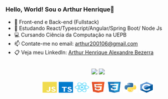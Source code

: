 ### Hello, World! Sou o Arthur Henrique👋

- 🔭 Front-end e Back-end (Fullstack)
- 🌱 Estudando React/Typescript/Angular/Spring Boot/ Node Js
- 💻 Cursando Ciência da Computação na UEPB
- 📫 Contate-me no email: arthur200106@gmail.com
- 📋 Veja meu LinkedIn: <a href="https://www.linkedin.com/in/arthur-henrique-alexandre-bezerra-0269721b8/?originalSubdomain=br" target="_blank">Arthur Henrique Alexandre Bezerra</a>
##
<div align="center">
  <img height="174em" src="https://github-readme-stats.vercel.app/api?username=arthurhab&show_icons=true&theme=dark&include_all_commits=true&count_private=true"/>
  <img height="174em" src="https://github-readme-stats.vercel.app/api/top-langs/?username=arthurhab&layout=compact&langs_count=8&theme=dark"/> 
</div>

<div align="center"><br>
  <img align="center" alt="Arthur-Js" height="30" width="40" src="https://raw.githubusercontent.com/devicons/devicon/master/icons/javascript/javascript-plain.svg">
  <img align="center" alt="Arthur-Ts" height="30" width="40" src="https://raw.githubusercontent.com/devicons/devicon/master/icons/typescript/typescript-plain.svg">
  <img align="center" alt="Arthur-React" height="30" width="40" src="https://raw.githubusercontent.com/devicons/devicon/master/icons/react/react-original.svg">
  <img align="center" alt="Arthur-HTML" height="30" width="40" src="https://raw.githubusercontent.com/devicons/devicon/master/icons/html5/html5-original.svg">
  <img align="center" alt="Arthur-CSS" height="30" width="40" src="https://raw.githubusercontent.com/devicons/devicon/master/icons/css3/css3-original.svg">
  <img align="center" alt="Arthur-Python" height="30" width="40" src="https://raw.githubusercontent.com/devicons/devicon/master/icons/python/python-original.svg">
  <img align="center" alt="Arthur-C" height="30" width="40" src="https://raw.githubusercontent.com/devicons/devicon/master/icons/c/c-original.svg">
</div>
